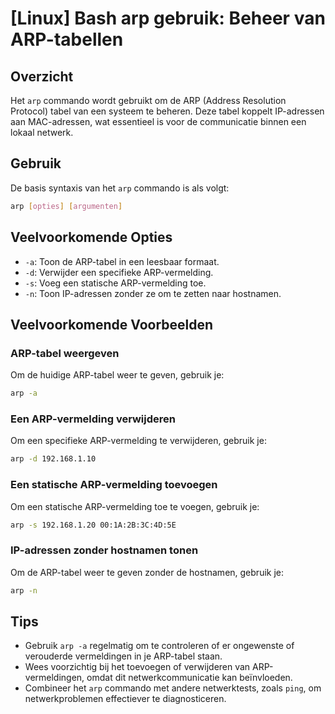 # [Linux] Bash arp gebruik: Beheer van ARP-tabellen

## Overzicht
Het `arp` commando wordt gebruikt om de ARP (Address Resolution Protocol) tabel van een systeem te beheren. Deze tabel koppelt IP-adressen aan MAC-adressen, wat essentieel is voor de communicatie binnen een lokaal netwerk.

## Gebruik
De basis syntaxis van het `arp` commando is als volgt:

```bash
arp [opties] [argumenten]
```

## Veelvoorkomende Opties
- `-a`: Toon de ARP-tabel in een leesbaar formaat.
- `-d`: Verwijder een specifieke ARP-vermelding.
- `-s`: Voeg een statische ARP-vermelding toe.
- `-n`: Toon IP-adressen zonder ze om te zetten naar hostnamen.

## Veelvoorkomende Voorbeelden

### ARP-tabel weergeven
Om de huidige ARP-tabel weer te geven, gebruik je:

```bash
arp -a
```

### Een ARP-vermelding verwijderen
Om een specifieke ARP-vermelding te verwijderen, gebruik je:

```bash
arp -d 192.168.1.10
```

### Een statische ARP-vermelding toevoegen
Om een statische ARP-vermelding toe te voegen, gebruik je:

```bash
arp -s 192.168.1.20 00:1A:2B:3C:4D:5E
```

### IP-adressen zonder hostnamen tonen
Om de ARP-tabel weer te geven zonder de hostnamen, gebruik je:

```bash
arp -n
```

## Tips
- Gebruik `arp -a` regelmatig om te controleren of er ongewenste of verouderde vermeldingen in je ARP-tabel staan.
- Wees voorzichtig bij het toevoegen of verwijderen van ARP-vermeldingen, omdat dit netwerkcommunicatie kan beïnvloeden.
- Combineer het `arp` commando met andere netwerktests, zoals `ping`, om netwerkproblemen effectiever te diagnosticeren.